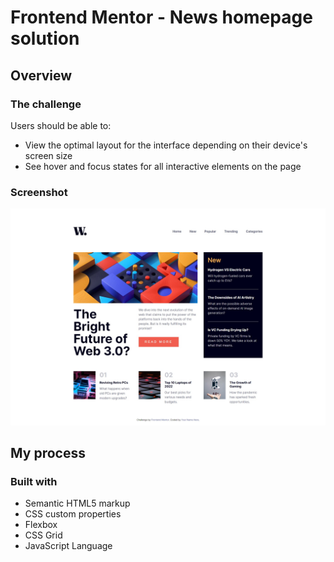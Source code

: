 # Frontend Mentor - News homepage solution

## Overview

### The challenge

Users should be able to:

- View the optimal layout for the interface depending on their device's screen size
- See hover and focus states for all interactive elements on the page

### Screenshot

![](./design/news-homepage-design.jpg)

## My process

### Built with

- Semantic HTML5 markup
- CSS custom properties
- Flexbox
- CSS Grid
- JavaScript Language
